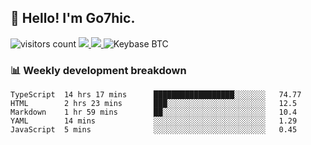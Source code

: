 ## 👋 Hello! I'm Go7hic.

 ![visitors count](https://visitors-by-url-pls-dont-use-this-in-your-repo.vercel.app/Go7hic-github-readme)
 <a href="https://twitter.com/Go7hic">
    <img src="https://img.shields.io/badge/-@Go7hic-1ca0f1?style=flat-square&labelColor=1ca0f1&logo=twitter&logoColor=white&link=https://twitter.com/Go7hic">
   <a/>
   <a href="mailto:gtfx0209@gmail.com">
    <img src="https://img.shields.io/badge/-gtfx0209@gmail.com-c14438?style=flat-square&logo=Gmail&logoColor=white&link=mailto:gtfx0209@gmail.com">
   <a/>
    ![Keybase BTC](https://img.shields.io/keybase/btc/Go7hic)
 <!--
🔭 I’m currently working
🌱 I’m currently learning
💬 Ask me about 
📫 How to reach me: 
⚡ Fun fact: 
-->
 <!--
![My Github Stats](https://github-readme-stats.vercel.app/api?username=Go7hic&show_icons=true&count_private=true)

-->

### 📊 Weekly development breakdown
<!--START_SECTION:waka-->
```text
TypeScript  14 hrs 17 mins      ██████████████████░░░░░░░   74.77 
HTML        2 hrs 23 mins       ███░░░░░░░░░░░░░░░░░░░░░░   12.5 
Markdown    1 hr 59 mins        ██░░░░░░░░░░░░░░░░░░░░░░░   10.4 
YAML        14 mins             ░░░░░░░░░░░░░░░░░░░░░░░░░   1.29 
JavaScript  5 mins              ░░░░░░░░░░░░░░░░░░░░░░░░░   0.45
```
<!--END_SECTION:waka-->

